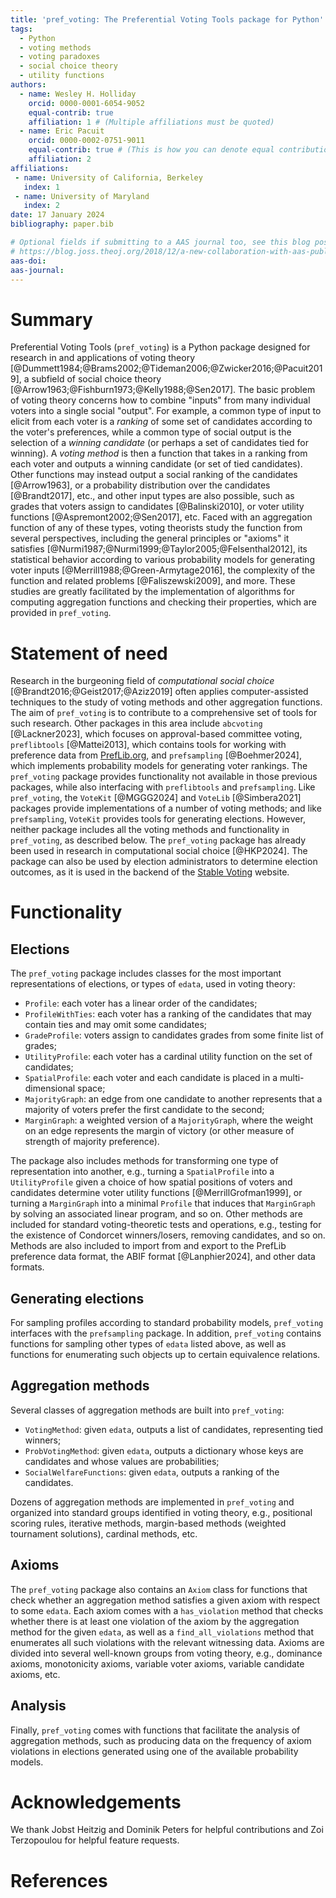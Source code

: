 ```yaml
---
title: 'pref_voting: The Preferential Voting Tools package for Python'
tags:
  - Python
  - voting methods
  - voting paradoxes
  - social choice theory
  - utility functions
authors:
  - name: Wesley H. Holliday
    orcid: 0000-0001-6054-9052
    equal-contrib: true
    affiliation: 1 # (Multiple affiliations must be quoted)
  - name: Eric Pacuit
    orcid: 0000-0002-0751-9011
    equal-contrib: true # (This is how you can denote equal contributions between multiple authors)
    affiliation: 2
affiliations:
 - name: University of California, Berkeley
   index: 1
 - name: University of Maryland
   index: 2
date: 17 January 2024
bibliography: paper.bib

# Optional fields if submitting to a AAS journal too, see this blog post:
# https://blog.joss.theoj.org/2018/12/a-new-collaboration-with-aas-publishing
aas-doi: 
aas-journal: 
---
```


# Summary

Preferential Voting Tools (`pref_voting`) is a Python package designed for research in and applications of voting theory [@Dummett1984;@Brams2002;@Tideman2006;@Zwicker2016;@Pacuit2019], a subfield of social choice theory [@Arrow1963;@Fishburn1973;@Kelly1988;@Sen2017]. The basic problem of voting theory concerns how to combine "inputs" from many individual voters into a single social "output". For example, a common type of input to elicit from each voter is a *ranking* of some set of candidates according to the voter's preferences, while a common type of social output is the selection of a *winning candidate* (or perhaps a set of candidates tied for winning). A *voting method* is then a function that takes in a ranking from each voter and outputs a winning candidate (or set of tied candidates). Other functions may instead output a social ranking of the candidates [@Arrow1963], or a probability distribution over the candidates [@Brandt2017], etc., and other input types are also possible, such as grades that voters assign to candidates [@Balinski2010], or voter utility functions [@Aspremont2002;@Sen2017], etc. Faced with an aggregation function of any of these types, voting theorists study the function from several perspectives, including the general principles or "axioms" it satisfies [@Nurmi1987;@Nurmi1999;@Taylor2005;@Felsenthal2012], its statistical behavior according to various probability models for generating voter inputs [@Merrill1988;@Green-Armytage2016], the complexity of the function and related problems [@Faliszewski2009], and more. These studies are greatly facilitated by the implementation of algorithms for computing aggregation functions and checking their properties, which are provided in `pref_voting`.

# Statement of need

Research in the burgeoning field of *computational social choice* [@Brandt2016;@Geist2017;@Aziz2019] often applies computer-assisted techniques to the study of voting methods and other aggregation functions. The aim of `pref_voting` is to contribute to a comprehensive set of tools for such research. Other packages in this area include `abcvoting` [@Lackner2023], which focuses on approval-based committee voting,  `preflibtools` [@Mattei2013], which contains tools for working with preference data from [PrefLib.org](https://PrefLib.org), and `prefsampling` [@Boehmer2024], which implements probability models for generating voter rankings. The `pref_voting` package provides functionality not available in those previous packages, while also interfacing with `preflibtools` and `prefsampling`. Like `pref_voting`, the `VoteKit` [@MGGG2024] and `VoteLib` [@Simbera2021] packages provide implementations of a number of voting methods; and like `prefsampling`, `VoteKit` provides tools for generating elections. However, neither package includes all the voting methods and functionality in `pref_voting`, as described below. The `pref_voting` package has already been used in research in computational social choice [@HKP2024]. The package can also be used by election administrators to determine election outcomes, as it is used in the backend of the [Stable Voting](https://stablevoting.org) website.

# Functionality

## Elections

The `pref_voting` package includes classes for the most important representations of elections, or types of `edata`, used in voting theory: 

 - `Profile`: each voter has a linear order of the candidates; 
 - `ProfileWithTies`: each voter has a ranking of the candidates that may contain ties and may omit some candidates;
 - `GradeProfile`: voters assign to candidates grades from some finite list of grades; 
 - `UtilityProfile`: each voter has a cardinal utility function on the set of candidates; 
 - `SpatialProfile`: each voter and each candidate is placed in a multi-dimensional space;
 - `MajorityGraph`: an edge from one candidate to another represents that a majority of voters prefer the first candidate to the second;
 - `MarginGraph`: a weighted version of a `MajorityGraph`, where the weight on an edge represents the margin of victory (or other measure of strength of majority preference). 

The package also includes methods for transforming one type of representation into another, e.g., turning a `SpatialProfile` into a `UtilityProfile` given a choice of how spatial positions of voters and candidates determine voter utility functions [@MerrillGrofman1999], or turning a `MarginGraph` into a minimal `Profile` that induces that `MarginGraph` by solving an associated linear program, and so on. Other methods are included for standard voting-theoretic tests and operations, e.g., testing for the existence of Condorcet winners/losers, removing candidates, and so on. Methods are also included to import from and export to the PrefLib preference data format, the ABIF format [@Lanphier2024], and other data formats.

## Generating elections

For sampling profiles according to standard probability models, `pref_voting` interfaces with the `prefsampling` package. In addition, `pref_voting` contains functions for sampling other types of `edata` listed above, as well as functions for enumerating such objects up to certain equivalence relations.

## Aggregation methods

Several classes of aggregation methods are built into `pref_voting`:

- `VotingMethod`: given `edata`, outputs a list of candidates, representing tied winners;
- `ProbVotingMethod`: given `edata`, outputs a dictionary whose keys are candidates and whose values are probabilities;
- `SocialWelfareFunctions`: given `edata`, outputs a ranking of the candidates.

Dozens of aggregation methods are implemented in `pref_voting` and organized into standard groups identified in voting theory, e.g., positional scoring rules, iterative methods, margin-based methods (weighted tournament solutions), cardinal methods, etc.

## Axioms

The `pref_voting` package also contains an `Axiom` class for functions that check whether an aggregation method satisfies a given axiom with respect to some `edata`. Each axiom comes with a `has_violation` method that checks whether there is at least one violation of the axiom by the aggregation method for the given `edata`, as well as a `find_all_violations` method that enumerates all such violations with the relevant witnessing data. Axioms are divided into several well-known groups from voting theory, e.g., dominance axioms, monotonicity axioms, variable voter axioms, variable candidate axioms, etc.

## Analysis

Finally, `pref_voting` comes with functions that facilitate the analysis of aggregation methods, such as producing data on the frequency of axiom violations in elections generated using one of the available probability models.


# Acknowledgements

We thank Jobst Heitzig and Dominik Peters for helpful contributions and Zoi Terzopoulou for helpful feature requests.

# References
